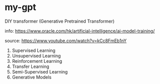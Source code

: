 # my-gpt

DIY transformer (Generative Pretrained Transformer)

info: https://www.oracle.com/hk/artificial-intelligence/ai-model-training/

source: https://www.youtube.com/watch?v=kCc8FmEb1nY

1. Supervised Learning
2. Unsupervised Learning
3. Reinforcement Learning
4. Transfer Learning
5. Semi-Supervised Learning
6. Generative Models
